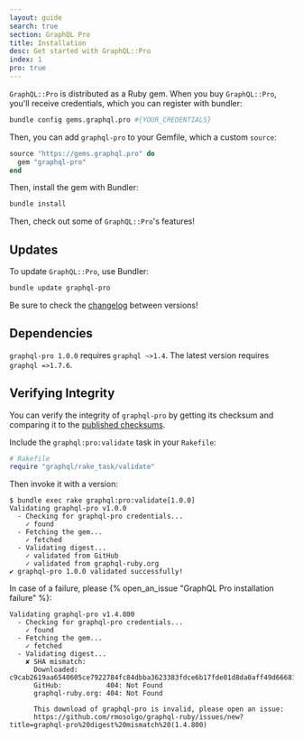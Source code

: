 ```yaml
---
layout: guide
search: true
section: GraphQL Pro
title: Installation
desc: Get started with GraphQL::Pro
index: 1
pro: true
---
```


`GraphQL::Pro` is distributed as a Ruby gem. When you buy `GraphQL::Pro`, you'll receive credentials, which you can register with bundler:

```sh
bundle config gems.graphql.pro #{YOUR_CREDENTIALS}
```

Then, you can add `graphql-pro` to your Gemfile, which a custom `source`:

```ruby
source "https://gems.graphql.pro" do
  gem "graphql-pro"
end
```

Then, install the gem with Bundler:

```sh
bundle install
```

Then, check out some of `GraphQL::Pro`'s features!

## Updates

To update `GraphQL::Pro`, use Bundler:

```sh
bundle update graphql-pro
```

Be sure to check the [changelog](https://github.com/rmosolgo/graphql-ruby/blob/master/CHANGELOG-pro.md) between versions!

## Dependencies

`graphql-pro 1.0.0` requires `graphql ~>1.4`. The latest version requires `graphql =>1.7.6`.

## Verifying Integrity

You can verify the integrity of `graphql-pro` by getting its checksum and comparing it to the [published checksums](https://github.com/rmosolgo/graphql-ruby/blob/master/guides/pro/checksums).

Include the `graphql:pro:validate` task in your `Rakefile`:

```ruby
# Rakefile
require "graphql/rake_task/validate"
```

Then invoke it with a version:

```
$ bundle exec rake graphql:pro:validate[1.0.0]
Validating graphql-pro v1.0.0
  - Checking for graphql-pro credentials...
    ✓ found
  - Fetching the gem...
    ✓ fetched
  - Validating digest...
    ✓ validated from GitHub
    ✓ validated from graphql-ruby.org
✔ graphql-pro 1.0.0 validated successfully!
```

In case of a failure, please {% open_an_issue "GraphQL Pro installation failure" %}:

```
Validating graphql-pro v1.4.800
  - Checking for graphql-pro credentials...
    ✓ found
  - Fetching the gem...
    ✓ fetched
  - Validating digest...
    ✘ SHA mismatch:
      Downloaded:       c9cab2619aa6540605ce7922784fc84dbba3623383fdce6b17fde01d8da0aff49d666810c97f66310013c030e3ab7712094ee2d8f1ea9ce79aaf65c1684d992a
      GitHub:           404: Not Found
      graphql-ruby.org: 404: Not Found

      This download of graphql-pro is invalid, please open an issue:
      https://github.com/rmosolgo/graphql-ruby/issues/new?title=graphql-pro%20digest%20mismatch%20(1.4.800)
```
